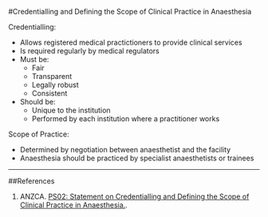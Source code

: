 #Credentialling and Defining the Scope of Clinical Practice in Anaesthesia

Credentialling:
* Allows registered medical practictioners to provide clinical services
* Is required regularly by medical regulators
* Must be:
	* Fair
	* Transparent
	* Legally robust
	* Consistent
* Should be:
	* Unique to the institution
	* Performed by each institution where a practitioner works
	

Scope of Practice:
* Determined by negotiation between anaesthetist and the facility
* Anaesthesia should be practiced by specialist anaesthetists or trainees

---
##References
1. ANZCA. [PS02: Statement on Credentialling and Defining the Scope of Clinical Practice in Anaesthesia.](http://www.anzca.edu.au/Documents/ps02-2006-statement-on-credentialling-and-defining.pdf).